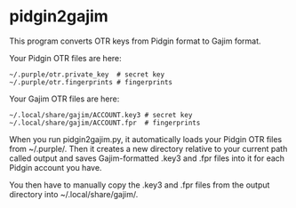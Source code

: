 pidgin2gajim
============

This program converts OTR keys from Pidgin format to Gajim format.

Your Pidgin OTR files are here:

    ~/.purple/otr.private_key  # secret key
    ~/.purple/otr.fingerprints # fingerprints

Your Gajim OTR files are here:

    ~/.local/share/gajim/ACCOUNT.key3 # secret key
    ~/.local/share/gajim/ACCOUNT.fpr  # fingerprints

When you run pidgin2gajim.py, it automatically loads your Pidgin OTR files from ~/.purple/. Then it creates a new directory relative to your current path called output and saves Gajim-formatted .key3 and .fpr files into it for each Pidgin account you have.

You then have to manually copy the .key3 and .fpr files from the output directory into ~/.local/share/gajim/.
